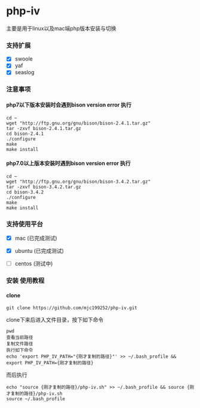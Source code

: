 # php-iv
主要是用于linux以及mac端php版本安装与切换
### 支持扩展
- [x] swoole
- [x] yaf
- [x] seaslog

### 注意事项
#### php7以下版本安装时会遇到bison version error 执行
```
cd ~
wget "http://ftp.gnu.org/gnu/bison/bison-2.4.1.tar.gz" 
tar -zxvf bison-2.4.1.tar.gz
cd bison-2.4.1
./configure
make 
make install
```
#### php7.0以上版本安装时遇到bison version error 执行
```
cd ~
wget "http://ftp.gnu.org/gnu/bison/bison-3.4.2.tar.gz" 
tar -zxvf bison-3.4.2.tar.gz
cd bison-3.4.2
./configure
make 
make install
```

### 支持使用平台

- [x] mac (已完成测试)

- [x] ubuntu (已完成测试)

- [ ] centos (测试中)

### 安装 使用教程

#### clone

```
git clone https://github.com/mjc199252/php-iv.git
```
clone下来后进入文件目录，按下如下命令
```
pwd
查看当前路径
复制文件路径
执行如下命令
echo 'export PHP_IV_PATH="{刚才复制的路径}"' >> ~/.bash_profile && export PHP_IV_PATH={刚才复制的路径}
```
而后执行
```
echo "source {刚才复制的路径}/php-iv.sh" >> ~/.bash_profile && source {刚才复制的路径}/php-iv.sh
source ~/.bash_profile
```
